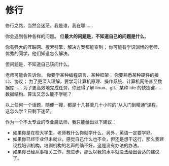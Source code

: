 # 修行

修行之路，当然会迷茫。我是谁，我在哪……

你会遇到各种各样的问题。
但**最大的问题是，不知道自己的问题是什么**。

你有强大的互联网、搜索引擎，解决方案都能查到；
你可能有学识渊博的老师、优秀的同学，他们知道怎么解决。

但问题是，不知道自己该问什么。

老师可能会告诉你，
你要学某种编程语言、某种框架；
你要熟悉某种硬件的接口、协议；
为了更深入理解，要学习计算机原理、操作系统、计算机网络甚至数据库……
为了更高效地完成任务，你还得了解 linux、git、某种 ide 的快捷键……
数据结构、算法又怎么能不学呢？

以上任何一个话题，随便一搜，都是十几甚至几十小时的“从入门到精通”课程。
这怎么学？只剩下迷茫。

作为一个不太专业的专业魔法师，我只能给出以下建议：
+ 如果你是在校大学生，老师教什么你就学什么，另外，英语一定要学好。
+ 如果你已经毕业但未就业，感觉自己什么也不会，但还是想干这行，那么我建议找培训机构。培训机构的名声的确不好，这是没有办法的办法。
+ 如果你已经从事相关工作，想进步，那么以我的水平就没法给出合适的建议了。
